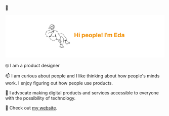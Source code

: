 👋 

![hi](hii.jpg)

🤓 I am a product designer

📫 I am curious about people and I like thinking about how people's minds work. I enjoy figuring out how people use products.

📱 I advocate making digital products and services accessible to everyone with the possibility of technology.

💌 Check out [my website](https://edakizak.wixsite.com/my-site).




